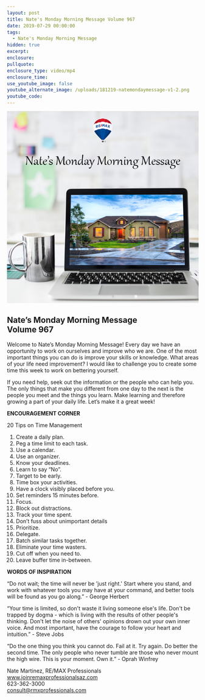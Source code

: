 ```yaml
---
layout: post
title: Nate's Monday Morning Message Volume 967
date: 2019-07-29 00:00:00
tags:
  - Nate's Monday Morning Message
hidden: true
excerpt:
enclosure:
pullquote:
enclosure_type: video/mp4
enclosure_time:
use_youtube_image: false
youtube_alternate_image: /uploads/181219-natemondaymessage-v1-2.png
youtube_code:
---
```


![](/uploads/181219-natemondaymessage-v1-9.png)

## **Nate’s Monday Morning Message<br>Volume 967**

Welcome to Nate’s Monday Morning Message\! Every day we have an opportunity to work on ourselves and improve who we are. One of the most important things you can do is improve your skills or knowledge. What areas of your life need improvement? I would like to challenge you to create some time this week to work on bettering yourself.

If you need help, seek out the information or the people who can help you. The only things that make you different from one day to the next is the people you meet and the things you learn. Make learning and therefore growing a part of your daily life. Let’s make it a great week\!

**ENCOURAGEMENT CORNER**

20 Tips on Time Management

1. Create a daily plan.
2. Peg a time limit to each task.
3. Use a calendar.
4. Use an organizer.
5. Know your deadlines.
6. Learn to say “No”.
7. Target to be early.
8. Time box your activities.
9. Have a clock visibly placed before you.
10. Set reminders 15 minutes before.
11. Focus.
12. Block out distractions.
13. Track your time spent.
14. Don’t fuss about unimportant details
15. Prioritize.
16. Delegate.
17. Batch similar tasks together.
18. Eliminate your time wasters.
19. Cut off when you need to.
20. Leave buffer time in-between.

**WORDS OF INSPIRATION**

“Do not wait; the time will never be 'just right.' Start where you stand, and work with whatever tools you may have at your command, and better tools will be found as you go along.” - George Herbert

“Your time is limited, so don't waste it living someone else's life. Don't be trapped by dogma - which is living with the results of other people's thinking. Don't let the noise of others' opinions drown out your own inner voice. And most important, have the courage to follow your heart and intuition.” - Steve Jobs

“Do the one thing you think you cannot do. Fail at it. Try again. Do better the second time. The only people who never tumble are those who never mount the high wire. This is your moment. Own it.” - Oprah Winfrey

Nate Martinez, RE/MAX Professionals<br>www.joinremaxprofessionalsaz.com<br>623-362-3000<br>consult@rmxprofessionals.com